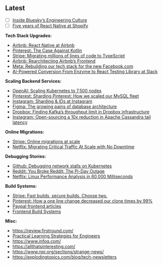 ## Latest
- [ ] [Inside Bluesky’s Engineering Culture](https://newsletter.pragmaticengineer.com/p/bluesky-engineering-culture)
- [ ] [Five years of React Native at Shopify](https://shopifyengineering.myshopify.com/blogs/engineering/five-years-of-react-native-at-shopify)

**Tech Stack Upgrades:**
* [Airbnb: React Native at Airbnb](https://lnkd.in/dgdbxSw2)
* [Pinterest: The Case Against Kotlin](https://lnkd.in/dN6G2YgU)
* [Stripe: Migrating millions of lines of code to TypeScript](https://lnkd.in/dgcYskit)
* [Airbnb: Rearchitecting Airbnb’s Frontend](https://lnkd.in/d8x-HxBw)
* [Meta: Rebuilding our tech stack for the new Facebook.com](https://lnkd.in/d5Tb-CsW)
* [AI-Powered Conversion From Enzyme to React Testing Library at Slack](https://slack.engineering/balancing-old-tricks-with-new-feats-ai-powered-conversion-from-enzyme-to-react-testing-library-at-slack/)


**Scaling Backend Services:**
* [OpenAI: Scaling Kubernetes to 7,500 nodes](https://lnkd.in/dQup2TXr)
* [Pinterest: Sharding Pinterest: How we scaled our MySQL fleet](https://lnkd.in/dnhBz46w)
* [Instagram: Sharding & IDs at Instagram](https://lnkd.in/dm3VvYqz)
* [Figma: The growing pains of database architecture](https://lnkd.in/dwAesfXN)
* [Dropbox: Finding Kafka’s throughput limit in Dropbox infrastructure](https://lnkd.in/dvYEG99y)
* [Instagram: Open-sourcing a 10x reduction in Apache Cassandra tail latency](https://lnkd.in/dmknxd2Q)

**Online Migrations:**
* [Stripe: Online migrations at scale](https://lnkd.in/dHd8YSbe)
* [Netflix: Migrating Critical Traffic At Scale with No Downtime](https://lnkd.in/d4XCkq8b)

**Debugging Stories:**
* [Github: Debugging network stalls on Kubernetes](https://lnkd.in/dbD-tCkz)
* [Reddit: You Broke Reddit: The Pi-Day Outage](https://lnkd.in/dm2avMEq)
* [Netflix: Linux Performance Analysis in 60,000 Milliseconds](https://lnkd.in/d7dgqFme)

**Build Systems:**
* [Stripe: Fast builds, secure builds. Choose two.](https://lnkd.in/dExJhSNx)
* [Pinterest: How a one line change decreased our clone times by 99%](https://lnkd.in/dExJhSNx)
* [Paypal frontend articles](https://www.notion.so/11-Frontend-Articles-from-PayPal-74075c4d0d804aaea9505099dda609ba?pvs=21)
* [Frontend Build Systems](https://sunsetglow.net/posts/frontend-build-systems.html)

**Misc:**
* https://review.firstround.com/
* [Practical Learning Strategies for Engineers](https://hybridhacker.email/p/practical-learning-strategies-for-engineers?utm_source=substack&utm_medium=email)
* https://www.infoq.com/
* https://allthatsinteresting.com/
* https://www.npr.org/sections/strange-news/
* https://explodingtopics.com/blog/tech-newsletters
